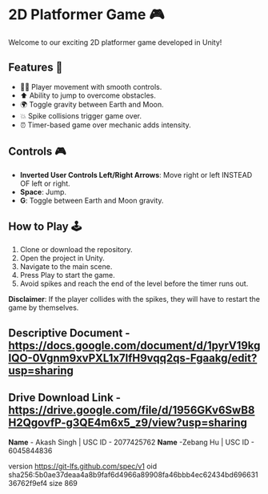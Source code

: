 # 2D Platformer Game 🎮

Welcome to our exciting 2D platformer game developed in Unity!

## Features 🚀

- 🏃‍♂️ Player movement with smooth controls.
- ⬆️ Ability to jump to overcome obstacles.
- 🌍 Toggle gravity between Earth and Moon.
- 💥 Spike collisions trigger game over.
- ⏰ Timer-based game over mechanic adds intensity.

## Controls 🎮

- **Inverted User Controls Left/Right Arrows**: Move right or left INSTEAD OF left or right.
- **Space**: Jump.
- **G**: Toggle between Earth and Moon gravity.

## How to Play 🕹️

1. Clone or download the repository.
2. Open the project in Unity.
3. Navigate to the main scene.
4. Press Play to start the game.
5. Avoid spikes and reach the end of the level before the timer runs out.

**Disclaimer**: If the player collides with the spikes, they will have to restart the game by themselves.
## Descriptive Document - https://docs.google.com/document/d/1pyrV19kgIQO-0Vgnm9xvPXL1x7lfH9vqq2qs-Fgaakg/edit?usp=sharing
## Drive Download Link - https://drive.google.com/file/d/1956GKv6SwB8H2QgovfP-g3QE4m6x5_z9/view?usp=sharing
 **Name** - Akash Singh | USC ID - 2077425762
 **Name** -Zebang Hu | USC ID -  6045844836
 
version https://git-lfs.github.com/spec/v1
oid sha256:5b0ae37deaa4a8b9faf6d4966a89908fa46bbb4ec62434bd69663136762f9ef4
size 869
